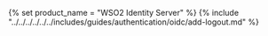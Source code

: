 {% set product_name = "WSO2 Identity Server" %}
{% include "../../../../../../includes/guides/authentication/oidc/add-logout.md" %}